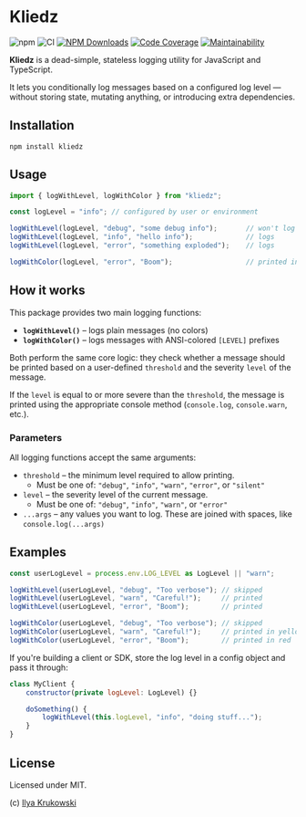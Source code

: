 # Kliedz

![npm](https://img.shields.io/npm/v/kliedz)
![CI](https://github.com/bodrovis/kliedz/actions/workflows/ci.yml/badge.svg)
[![NPM Downloads][npm-downloads-image]][npm-downloads-url]
[![Code Coverage][coverage-image]][coverage-url]
[![Maintainability][maintainability-image]][maintainability-url]

**Kliedz** is a dead-simple, stateless logging utility for JavaScript and TypeScript.

It lets you conditionally log messages based on a configured log level — without storing state, mutating anything, or introducing extra dependencies.

## Installation

```
npm install kliedz
```

## Usage

```js
import { logWithLevel, logWithColor } from "kliedz";

const logLevel = "info"; // configured by user or environment

logWithLevel(logLevel, "debug", "some debug info");       // won't log
logWithLevel(logLevel, "info", "hello info");             // logs
logWithLevel(logLevel, "error", "something exploded");    // logs

logWithColor(logLevel, "error", "Boom");                  // printed in red
```

## How it works

This package provides two main logging functions:

- **`logWithLevel()`** – logs plain messages (no colors)
- **`logWithColor()`** – logs messages with ANSI-colored `[LEVEL]` prefixes

Both perform the same core logic: they check whether a message should be printed based on a user-defined `threshold` and the severity `level` of the message.

If the `level` is equal to or more severe than the `threshold`, the message is printed using the appropriate console method (`console.log`, `console.warn`, etc.).

### Parameters

All logging functions accept the same arguments:

- `threshold` – the minimum level required to allow printing.
  + Must be one of: `"debug"`, `"info"`, `"warn"`, `"error"`, or `"silent"`
- `level` – the severity level of the current message.
  + Must be one of: `"debug"`, `"info"`, `"warn"`, or `"error"`
- `...args` – any values you want to log. These are joined with spaces, like `console.log(...args)`

## Examples

```js
const userLogLevel = process.env.LOG_LEVEL as LogLevel || "warn";

logWithLevel(userLogLevel, "debug", "Too verbose"); // skipped
logWithLevel(userLogLevel, "warn", "Careful!");     // printed
logWithLevel(userLogLevel, "error", "Boom");        // printed

logWithColor(userLogLevel, "debug", "Too verbose"); // skipped
logWithColor(userLogLevel, "warn", "Careful!");     // printed in yellow
logWithColor(userLogLevel, "error", "Boom");        // printed in red
```

If you're building a client or SDK, store the log level in a config object and pass it through:

```js
class MyClient {
	constructor(private logLevel: LogLevel) {}

	doSomething() {
		logWithLevel(this.logLevel, "info", "doing stuff...");
	}
}
```

## License

Licensed under MIT.

(c) [Ilya Krukowski](https://bodrovis.tech/)

[npm-downloads-image]: https://badgen.net/npm/dm/kliedz
[npm-downloads-url]: https://npmcharts.com/compare/kliedz?minimal=true
[coverage-image]: https://qlty.sh/badges/42567da8-5e74-410b-846f-74160289b944/test_coverage.svg
[coverage-url]: https://qlty.sh/gh/bodrovis/projects/kliedz
[maintainability-image]: https://qlty.sh/badges/42567da8-5e74-410b-846f-74160289b944/maintainability.svg
[maintainability-url]: https://qlty.sh/gh/bodrovis/projects/kliedz